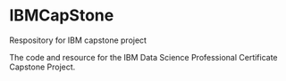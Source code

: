 # IBMCapStone
Respository for IBM capstone project

The code and resource for the IBM Data Science Professional Certificate Capstone Project.
